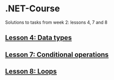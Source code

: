 # .NET-Course
Solutions to tasks from week 2: lessons 4, 7 and 8

## [Lesson 4: Data types](Week2Lesson4/Week2Lesson4)
## [Lesson 7: Conditional operations](Week2Lesson7/Week2Lesson7)
## [Lesson 8: Loops](Week2Lesson8/Week2Lesson8)
